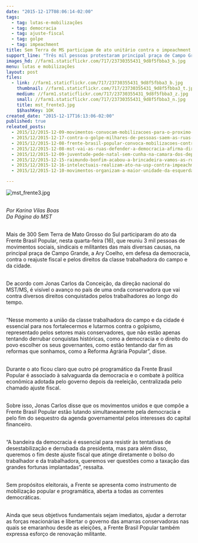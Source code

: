 ```yaml
---
date: "2015-12-17T08:06:14-02:00"
tags:
  - tag: lutas-e-mobilizações
  - tag: democracia
  - tag: ajuste-fiscal
  - tag: golpe
  - tag: impeachment
title: Sem Terra de MS participam de ato unitário contra o impeachment e o ajuste fiscal
support_line: "Três mil pessoas protestaram principal praça de Campo Grande, a Ary Coelho."
images_hd: //farm1.staticflickr.com/717/23730355431_9d8f5fbba3_b.jpg
menu: lutas e mobilizações
layout: post
files:
  - link: //farm1.staticflickr.com/717/23730355431_9d8f5fbba3_b.jpg
    thumbnail: //farm1.staticflickr.com/717/23730355431_9d8f5fbba3_t.jpg
    medium: //farm1.staticflickr.com/717/23730355431_9d8f5fbba3_z.jpg
    small: //farm1.staticflickr.com/717/23730355431_9d8f5fbba3_n.jpg
    title: mst_frente3.jpg
    $$hashKey: 1OK
created_date: "2015-12-17T16:13:06-02:00"
published: true
releated_posts:
  - 2015/12/2015-12-09-movimentos-convocam-mobilizacoes-para-o-proximo-dia-16-12.md
  - 2015/12/2015-12-17-contra-o-golpe-milhares-de-pessoas-saem-as-ruas-na-bahia.md
  - 2015/12/2015-12-08-frente-brasil-popular-convoca-mobilizacoes-contra-o-golpe-para-o-dia-16-12.md
  - 2015/12/2015-12-08-mst-vai-as-ruas-defender-a-democracia-afirma-dirigente.md
  - 2015/12/2015-12-09-juventude-pede-natal-sem-cunha-na-camara-dos-deputados-em-brasilia.md
  - 2015/12/2015-12-15-raimundo-bonfim-acabou-a-brincadeira-vamos-as-ruas-contra-o-golpe.md
  - 2015/12/2015-12-16-intelectuais-realizam-ato-na-usp-contra-impeachment-de-dilma-rousseff.md
  - 2015/12/2015-12-10-movimentos-organizam-a-maior-unidade-da-esquerda-desde-collor.md

---
```

<p><img alt="mst_frente3.jpg" src="//farm1.staticflickr.com/717/23730355431_9d8f5fbba3_b.jpg" /></p>

<p><br />
<em>Por Karina Vilas Boas<br />
Da P&aacute;gina do MST</em></p>

<p><br />
Mais de 300 Sem Terra&nbsp;de Mato Grosso do Sul participaram do&nbsp;ato da Frente Brasil Popular, nesta quarta-feira (16), que reuniu 3 mil pessoas de movimentos sociais, sindicais e militantes das mais diversas causas, na principal pra&ccedil;a de Campo Grande, a Ary Coelho, em defesa da democracia, contra o reajuste fiscal e pelos direitos da classe trabalhadora do campo e da cidade.</p>

<p><br />
De acordo com Jonas Carlos da Concei&ccedil;&atilde;o, da dire&ccedil;&atilde;o nacional do MST/MS, &eacute; vis&iacute;vel o avan&ccedil;o no pa&iacute;s de uma onda conservadora que vai contra diversos direitos conquistados pelos trabalhadores ao longo do tempo.</p>

<p><br />
&ldquo;Nesse momento a uni&atilde;o da classe trabalhadora do campo e da cidade &eacute; essencial para nos fortalecermos e lutarmos contra o golpismo, representado pelos setores mais conservadores, que n&atilde;o est&atilde;o apenas tentando derrubar conquistas hist&oacute;ricas, como a democracia e o direito do povo escolher os seus governantes, como est&atilde;o tentando dar fim as reformas que sonhamos, como a Reforma Agr&aacute;ria Popular&rdquo;, disse.</p>

<p><br />
Durante o ato ficou claro que outro p&eacute; program&aacute;tico da Frente Brasil Popular &eacute; associado &agrave; salvaguarda da democracia e&nbsp;o combate &agrave; pol&iacute;tica econ&ocirc;mica adotada pelo governo depois da reelei&ccedil;&atilde;o, centralizada pelo chamado ajuste fiscal.</p>

<p><br />
Sobre isso, Jonas Carlos&nbsp;disse que os movimentos unidos e que comp&otilde;e a Frente Brasil Popular est&atilde;o lutando simultaneamente pela democracia e pelo fim do sequestro da agenda governamental pelos interesses do capital financeiro.</p>

<p><br />
&ldquo;A bandeira da democracia&nbsp;&eacute; essencial para resistir &agrave;s tentativas de desestabiliza&ccedil;&atilde;o e derrubada da presidenta, mas para al&eacute;m disso, queremos o fim deste ajuste fiscal que atinge diretamente o bolso do trabalhador e da trabalhadora, queremos ver quest&otilde;es como a taxa&ccedil;&atilde;o das grandes fortunas implantadas&rdquo;, ressalta.</p>

<p><br />
Sem prop&oacute;sitos eleitorais, a Frente se apresenta como instrumento de mobiliza&ccedil;&atilde;o popular e program&aacute;tica, aberta a todas as correntes democr&aacute;ticas.&nbsp;</p>

<p><br />
Ainda que seus objetivos fundamentais sejam imediatos, ajudar a derrotar as for&ccedil;as reacion&aacute;rias e libertar o governo das amarras conservadoras nas quais se emaranhou desde as elei&ccedil;&otilde;es, a Frente Brasil Popular tamb&eacute;m expressa esfor&ccedil;o de renova&ccedil;&atilde;o militante.</p>
